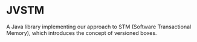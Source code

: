 JVSTM
=====

A Java library implementing our approach to STM (Software Transactional Memory), which introduces the concept of versioned boxes.